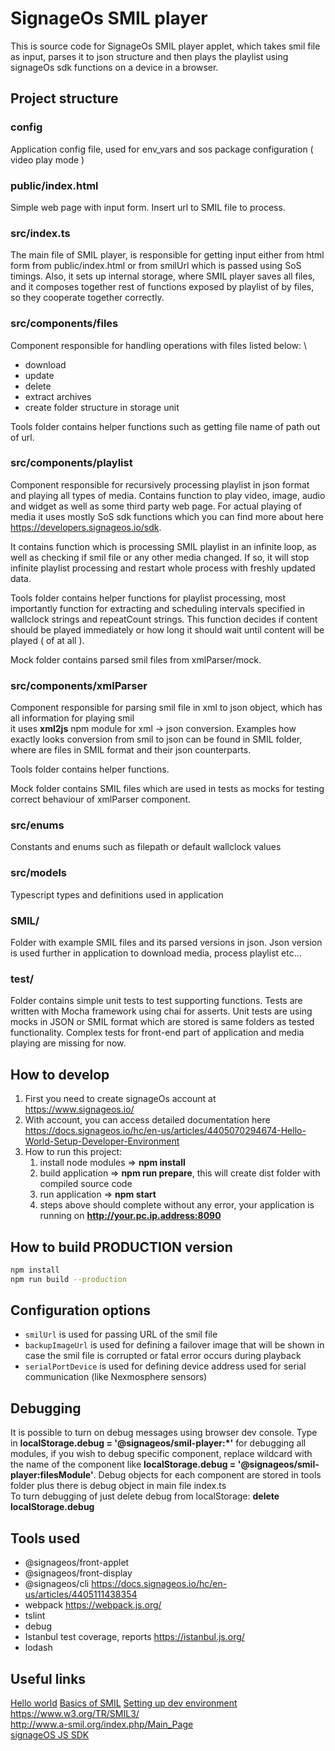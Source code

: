 # SignageOs SMIL player

This is source code for SignageOs SMIL player applet, which takes smil file as input, parses it to json structure and
then plays the playlist using signageOs sdk functions on a device in a browser.

## Project structure

### config

Application config file, used for env_vars and sos package configuration ( video play mode )

### public/index.html

Simple web page with input form. Insert url to SMIL file to process.

### src/index.ts

The main file of SMIL player, is responsible for getting input either from html form from public/index.html or from
smilUrl which is passed using SoS timings. Also, it sets up internal storage, where SMIL player saves all files, and it
composes together rest of functions exposed by playlist of by files, so they cooperate together correctly.

### src/components/files

Component responsible for handling operations with files listed below: \

-   download
-   update
-   delete
-   extract archives
-   create folder structure in storage unit

Tools folder contains helper functions such as getting file name of path out of url.

### src/components/playlist

Component responsible for recursively processing playlist in json format and playing all types of media. Contains
function to play video, image, audio and widget as well as some third party web page. For actual playing of media it
uses mostly SoS sdk functions which you can find more about here
https://developers.signageos.io/sdk.

It contains function which is processing SMIL playlist in an infinite loop, as well as checking if smil file or any
other media changed. If so, it will stop infinite playlist processing and restart whole process with freshly updated
data.

Tools folder contains helper functions for playlist processing, most importantly function for extracting and scheduling
intervals specified in wallclock strings and repeatCount strings. This function decides if content should be played
immediately or how long it should wait until content will be played ( of at all ).

Mock folder contains parsed smil files from xmlParser/mock.

### src/components/xmlParser

Component responsible for parsing smil file in xml to json object, which has all information for playing smil \
it uses **xml2js** npm module for xml -> json conversion. Examples how exactly looks conversion from smil to json can be
found in SMIL folder, where are files in SMIL format and their json counterparts.

Tools folder contains helper functions.

Mock folder contains SMIL files which are used in tests as mocks for testing correct behaviour of xmlParser component.

### src/enums

Constants and enums such as filepath or default wallclock values

### src/models

Typescript types and definitions used in application

### SMIL/

Folder with example SMIL files and its parsed versions in json. Json version is used further in application to download
media, process playlist etc...

### test/

Folder contains simple unit tests to test supporting functions. Tests are written with Mocha framework using chai for
asserts. Unit tests are using mocks in JSON or SMIL format which are stored is same folders as tested functionality.
Complex tests for front-end part of application and media playing are missing for now.

## How to develop

1. First you need to create signageOs account at https://www.signageos.io/
2. With account, you can access detailed documentation here
   https://docs.signageos.io/hc/en-us/articles/4405070294674-Hello-World-Setup-Developer-Environment
3. How to run this project:
    1. install node modules => **npm install**
    2. build application => **npm run prepare**, this will create dist folder with compiled source code
    3. run application => **npm start**
    4. steps above should complete without any error, your application is running on **http://your.pc.ip.address:8090**

## How to build PRODUCTION version

```sh
npm install
npm run build --production
```

## Configuration options

-   `smilUrl` is used for passing URL of the smil file
-   `backupImageUrl` is used for defining a failover image that will be shown in case the smil file is corrupted or
    fatal error occurs during playback
-   `serialPortDevice` is used for defining device address used for serial communication (like Nexmosphere sensors)

## Debugging

It is possible to turn on debug messages using browser dev console. Type in **localStorage.debug =
'@signageos/smil-player:\*'** for debugging all modules, if you wish to debug specific component, replace wildcard with
the name of the component like **localStorage.debug = '@signageos/smil-player:filesModule'**. Debug objects for each
component are stored in tools folder plus there is debug object in main file index.ts \
To turn debugging of just delete debug from localStorage: **delete localStorage.debug**

## Tools used

-   @signageos/front-applet
-   @signageos/front-display
-   @signageos/cli https://docs.signageos.io/hc/en-us/articles/4405111438354
-   webpack https://webpack.js.org/
-   tslint
-   debug
-   Istanbul test coverage, reports https://istanbul.js.org/
-   lodash

## Useful links

[Hello world](https://docs.signageos.io/hc/en-us/articles/4405240988178-Hello-World-SMIL-Playlist)
[Basics of SMIL](https://docs.signageos.io/hc/en-us/sections/4405646921746-Basics-of-SMIL-Player)
[Setting up dev environment](https://docs.signageos.io/hc/en-us/articles/4405070294674-Hello-World-Setup-Developer-Environment)
https://www.w3.org/TR/SMIL3/ \
http://www.a-smil.org/index.php/Main_Page \
[signageOS JS SDK](https://sdk.docs.signageos.io)
